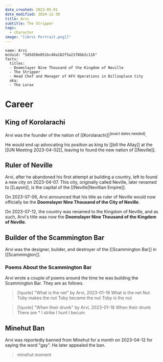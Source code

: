 ```yaml
---
date_created: 2023-05-01
date_modified: 2024-12-30
title: Arvi
subtitle: The Stripper
tags:
  - character
image: "[[Arvi Portrait.png]]"
---
```


```infobox-character
name: Arvi
mcUuid: "5d5d50e051bc40a182f5a21f8bb2c116"
facts:
  titles:
  - Doomslayer Nine Thousand of the Kingdom of Neville
  - The Stripper
  - Head Chef and Manager of KFV Operations in Billzoplace City
  aka:
  - The Lorax
```

# Career

## King of Korolarachi

Arvi was the founder of the nation of [[Korolarachi]]<sup>[exact dates needed]</sup>.

He would end up advocating his position as king to [[bill the Allay]] at the [[UN Meeting 2023-04-02]], leaving to found the new nation of [[Neville]].

## Ruler of Neville

Arvi, after he abandoned his first attempt at building a country, left to found a new city on 2023-04-07. This city, originally called Neville, later renamed to [[Layon]], is the capital of the [[Neville|Nevillian Empire]].

On 2023-07-06, Arvi announced that his title as ruler of Neville would now officially be the **Doomslayer Nine Thousand of the City of Neville**.

On 2023-07-12, the country was renamed to the Kingdom of Neville, and as such, Arvi's title was now the **Doomslayer Nine Thousand of the Kingdom of Neville**.

## Builder of the Scammington Bar

Arvi was the designer, builder, and destroyer of the [[Scammington Bar]] in [[Scammington]].

### Poems About the Scammington Bar

Arvi wrote a couple of poems around the time he was building the Scammington Bar. They are as follows.

>[!quote] "What is the net" by Arvi, 2023-01-18
> What is the net
> Nut
> Toby makes the nut
> Toby became the nut
> Toby is the nut

>[!quote] "When their drunk" by Arvi, 2023-01-18
> When their drunk
> There are \*
> I strike
> I hunt
> I becum

## Minehut Ban

Arvi was reportedly banned from Minehut for a month on 2023-04-12 for saying the word "gay". He later appealed the ban.

> minehut moment
